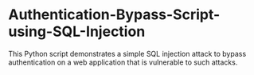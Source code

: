 # Authentication-Bypass-Script-using-SQL-Injection
This Python script demonstrates a simple SQL injection attack to bypass authentication on a web application that is vulnerable to such attacks.

